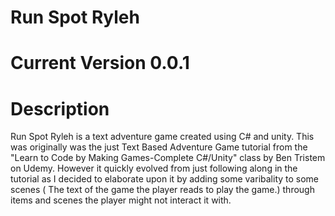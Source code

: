 # Run Spot Ryleh
# Current Version 0.0.1
# Description
Run Spot Ryleh is a text adventure game created using C# and unity.  This was originally was the just Text Based Adventure Game tutorial from the "Learn to Code by Making Games-Complete C#/Unity" class by Ben Tristem on Udemy. However it quickly evolved from just following along in the tutorial as I decided to elaborate upon it by adding some varibality to some scenes ( The text of the game the player reads to play the game.) through items and scenes the player might not interact it with.
